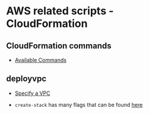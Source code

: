 # AWS related scripts - CloudFormation

## CloudFormation commands

- [Available Commands](https://docs.aws.amazon.com/cli/latest/reference/cloudformation/index.html#cli-aws-cloudformation)

## deployvpc

- [Specify a VPC](https://docs.aws.amazon.com/AWSCloudFormation/latest/UserGuide/aws-resource-ec2-vpc.html)

- `create-stack` has many flags that can be found [here](https://docs.aws.amazon.com/cli/latest/reference/cloudformation/create-stack.html)
